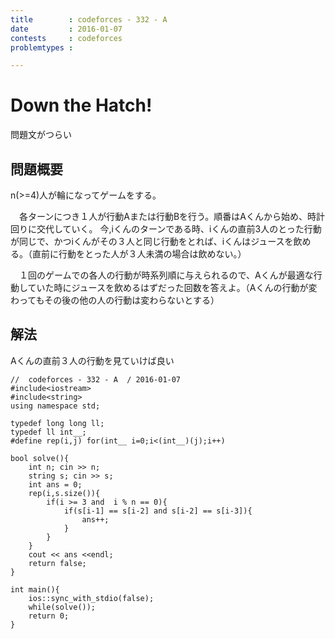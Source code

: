 ```yaml
---
title        : codeforces - 332 - A
date         : 2016-01-07
contests     : codeforces
problemtypes :

---
```


# Down the Hatch!

問題文がつらい

## 問題概要

n(>=4)人が輪になってゲームをする。

　各ターンにつき１人が行動Aまたは行動Bを行う。順番はAくんから始め、時計回りに交代していく。
今,iくんのターンである時、iくんの直前3人のとった行動が同じで、かつiくんがその３人と同じ行動をとれば、iくんはジュースを飲める。（直前に行動をとった人が３人未満の場合は飲めない。）

　１回のゲームでの各人の行動が時系列順に与えられるので、Aくんが最適な行動していた時にジュースを飲めるはずだった回数を答えよ。（Aくんの行動が変わってもその後の他の人の行動は変わらないとする）

<!--more-->

## 解法

Aくんの直前３人の行動を見ていけば良い


~~~
//  codeforces - 332 - A  / 2016-01-07
#include<iostream>
#include<string>
using namespace std;

typedef long long ll;
typedef ll int__;
#define rep(i,j) for(int__ i=0;i<(int__)(j);i++)

bool solve(){
    int n; cin >> n;
    string s; cin >> s;
    int ans = 0;
    rep(i,s.size()){
        if(i >= 3 and  i % n == 0){
            if(s[i-1] == s[i-2] and s[i-2] == s[i-3]){
                ans++;
            }
        }
    }
    cout << ans <<endl;
    return false;
}

int main(){
    ios::sync_with_stdio(false);
    while(solve());
    return 0;
}

~~~